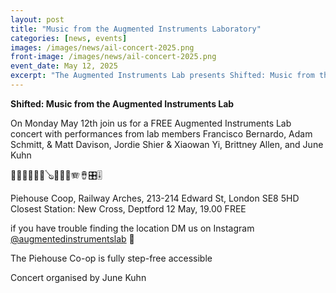 ```yaml
---
layout: post
title: "Music from the Augmented Instruments Laboratory"
categories: [news, events]
images: /images/news/ail-concert-2025.png
front-image: /images/news/ail-concert-2025.png
event_date: May 12, 2025
excerpt: "The Augmented Instruments Lab presents Shifted: Music from the Augmented Instruments Lab."
---
```


**Shifted: Music from the Augmented Instruments Lab**

On Monday May 12th join us for a FREE Augmented Instruments Lab concert with performances from lab members Francisco Bernardo, Adam Schmitt, & Matt Davison, Jordie Shier & Xiaowan Yi, Brittney Allen, and June Kuhn

🎹🎸🥁🎻🎺🎷🪕📯🪇🪈🪗🪘🎛️🎚️

Piehouse Coop,
Railway Arches, 213-214 Edward St, London SE8 5HD
Closest Station: New Cross, Deptford
12 May, 19.00
FREE

if you have trouble finding the location DM us on Instagram [@augmentedinstrumentslab](https://www.instagram.com/augmentedinstrumentslab/) 📩

The Piehouse Co-op is fully step-free accessible

Concert organised by June Kuhn
